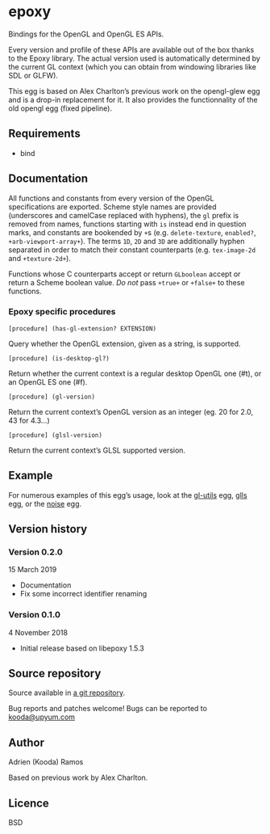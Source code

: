 # epoxy

Bindings for the OpenGL and OpenGL ES APIs.

Every version and profile of these APIs are available out of the box thanks to the Epoxy library. The actual version used is automatically determined by the current GL context (which you can obtain from windowing libraries like SDL or GLFW).

This egg is based on Alex Charlton’s previous work on the opengl-glew egg and is a drop-in replacement for it. It also provides the functionnality of the old opengl egg (fixed pipeline).

## Requirements

- bind

## Documentation

All functions and constants from every version of the OpenGL specifications are exported. Scheme style names are provided (underscores and camelCase replaced with hyphens), the `gl` prefix is removed from names, functions starting with `is` instead end in question marks, and constants are bookended by `+`s (e.g. `delete-texture`, `enabled?`, `+arb-viewport-array+`). The terms `1D`, `2D` and `3D` are additionally hyphen separated in order to match their constant counterparts (e.g. `tex-image-2d` and `+texture-2d+`).

Functions whose C counterparts accept or return `GLboolean` accept or return a Scheme boolean value. *Do not* pass `+true+` or `+false+` to these functions.

### Epoxy specific procedures

    [procedure] (has-gl-extension? EXTENSION)

Query whether the OpenGL extension, given as a string, is supported.

    [procedure] (is-desktop-gl?)

Return whether the current context is a regular desktop OpenGL one (#t), or an OpenGL ES one (#f).

    [procedure] (gl-version)

Return the current context’s OpenGL version as an integer (eg. 20 for 2.0, 43 for 4.3…)

    [procedure] (glsl-version)

Return the current context’s GLSL supported version.

## Example
For numerous examples of this egg’s usage, look at the [gl-utils](https://wiki.call-cc.org/egg/gl-utils) egg, [glls](https://wiki.call-cc.org/egg/glls) egg, or the [noise](https://wiki.call-cc.org/egg/noise) egg.

## Version history
### Version 0.2.0
15 March 2019

* Documentation
* Fix some incorrect identifier renaming

### Version 0.1.0
4 November 2018

* Initial release based on libepoxy 1.5.3

## Source repository
Source available in [a git repository](https://www.upyum.com/cgit.cgi/epoxy).

Bug reports and patches welcome! Bugs can be reported to kooda@upyum.com

## Author
Adrien (Kooda) Ramos

Based on previous work by Alex Charlton.

## Licence
BSD
